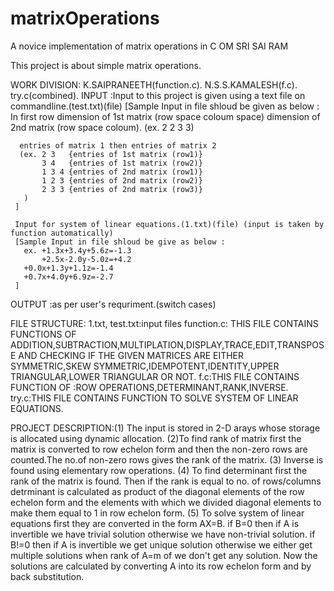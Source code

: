 # matrixOperations
A novice implementation of matrix operations in C
                              OM SRI SAI RAM

This project is about simple matrix operations.

WORK DIVISION: K.SAIPRANEETH(function.c).
               N.S.S.KAMALESH(f.c).
               try.c(combined).
INPUT :Input to this project is given using a text file on commandline.(test.txt)(file)
     [Sample Input in file shloud be given as below :
      In first row dimension of 1st matrix (row space coloum space) dimension of 2nd matrix (row space coloum).
      (ex. 2 2 3 3)

      entries of matrix 1 then entries of matrix 2
      (ex. 2 3   {entries of 1st matrix (row1)}
           3 4   {entries of 1st matrix (row2)}
           1 3 4 {entries of 2nd matrix (row1)}
           1 2 3 {entries of 2nd matrix (row2)}
           2 3 3 {entries of 2nd matrix (row3)}
       )
     ]

     Input for system of linear equations.(1.txt)(file) (input is taken by function automatically)
     [Sample Input in file shloud be give as below :
       ex. +1.3x+3.4y+5.6z=-1.3
           +2.5x-2.0y-5.0z=+4.2
	   +0.0x+1.3y+1.1z=-1.4
	   +0.7x+4.0y+6.9z=-2.7
     ]

OUTPUT :as per user's requriment.(switch cases)

FILE STRUCTURE:
1.txt, test.txt:input files
function.c: THIS FILE CONTAINS FUNCTIONS OF ADDITION,SUBTRACTION,MULTIPLATION,DISPLAY,TRACE,EDIT,TRANSPOSE AND CHECKING IF THE GIVEN MATRICES ARE EITHER SYMMETRIC,SKEW SYMMETRIC,IDEMPOTENT,IDENTITY,UPPER TRIANGULAR,LOWER TRIANGULAR OR NOT.
f.c:THIS FILE CONTAINS FUNCTION OF :ROW OPERATIONS,DETERMINANT,RANK,INVERSE.
try.c:THIS FILE CONTAINS FUNCTION TO SOLVE SYSTEM OF LINEAR EQUATIONS.

PROJECT DESCRIPTION:(1) The input is stored in 2-D arays whose storage is allocated using dynamic allocation.
		    (2)To find rank of matrix first the matrix is converted to row echelon form and then the non-zero rows are counted.The no.of non-zero rows gives the                       rank of the matrix.
		    (3) Inverse is found using elementary row operations.
		    (4) To find determinant first the rank of the matrix is found. Then if the rank is equal to no. of rows/columns detrminant is calculated as product                         of the diagonal elements of the row echelon form and the elements with which we divided diagonal elements to make them equal to 1 in row echelon                        form.
		    (5) To solve system of linear equations first they are converted in the form AX=B.
		        if B=0 then if A is invertible we have trivial solution otherwise we have non-trivial solution.
			if B!=0 then if A is invertible we get unique solution otherwise we either get multiple solutions when rank of A=m of we don't get any solution.                        Now the solutions are calculated by converting A into its row echelon form and by back substitution. 

                     

       
 
